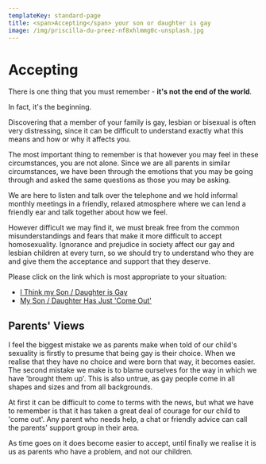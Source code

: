 ```yaml
---
templateKey: standard-page
title: <span>Accepting</span> your son or daughter is gay
image: /img/priscilla-du-preez-nf8xhlmmg0c-unsplash.jpg
---
```

# Accepting

There is one thing that you must remember - **it's not the end of the world**.

In fact, it's the beginning.

Discovering that a member of your family is gay, lesbian or bisexual is often very distressing, since it can be difficult to understand exactly what this means and how or why it affects you.

The most important thing to remember is that however you may feel in these circumstances, you are not alone. Since we are all parents in similar circumstances, we have been through the emotions that you may be going through and asked the same questions as those you may be asking.

We are here to listen and talk over the telephone and we hold informal monthly meetings in a friendly, relaxed atmosphere where we can lend a friendly ear and talk together about how we feel.

However difficult we may find it, we must break free from the common misunderstandings and fears that make it more difficult to accept homosexuality. Ignorance and prejudice in society affect our gay and lesbian children at every turn, so we should try to understand who they are and give them the acceptance and support that they deserve.

Please click on the link which is most appropriate to your situation:

* [I Think my Son / Daughter is Gay](https://www.birminghamparentssupport.com/i-think-my-son-daughter-is-gay)
* [My Son / Daughter Has Just 'Come Out'](https://www.birminghamparentssupport.com/my-son-daughter-has-just-come-out)

## Parents' Views

I feel the biggest mistake we as parents make when told of our child's sexuality is firstly to presume that being gay is their choice. When we realise that they have no choice and were born that way, it becomes easier. The second mistake we make is to blame ourselves for the way in which we have 'brought them up'. This is also untrue, as gay people come in all shapes and sizes and from all backgrounds. 

At first it can be difficult to come to terms with the news, but what we have to remember is that it has taken a great deal of courage for our child to 'come out'. Any parent who needs help, a chat or friendly advice can call the parents' support group in their area.

As time goes on it does become easier to accept, until finally we realise it is us as parents who have a problem, and not our children.